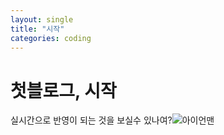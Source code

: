 ```yaml
---
layout: single
title: "시작"
categories: coding
---
```

# 첫블로그, 시작



실시간으로 반영이 되는 것을 보실수 있나여?![아이언맨](C:\Users\user\Downloads\아이언맨.jpg)
